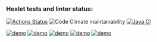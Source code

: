 ### Hexlet tests and linter status:
[![Actions Status](https://github.com/IVF13/java-project-lvl1/workflows/hexlet-check/badge.svg)](https://github.com/IVF13/java-project-lvl1/actions)
![Code Climate maintainability](https://img.shields.io/codeclimate/maintainability-percentage/IVF13/java-project-lvl1?style=plastic)
[![Java CI](https://github.com/IVF13/java-project-lvl1/actions/workflows/github-actions-demo.yml/badge.svg)](https://github.com/IVF13/java-project-lvl1/actions/workflows/github-actions-demo.yml)

[![demo](https://asciinema.org/a/455233.svg)](https://asciinema.org/a/455233?autoplay=1)
[![demo](https://asciinema.org/a/455668.svg)](https://asciinema.org/a/455668?autoplay=1)
[![demo](https://asciinema.org/a/455805.svg)](https://asciinema.org/a/455805?autoplay=1)
[![demo](https://asciinema.org/a/455823.svg)](https://asciinema.org/a/455823?autoplay=1)
[![demo](https://asciinema.org/a/455830.svg)](https://asciinema.org/a/455830?autoplay=1)
